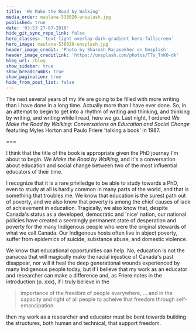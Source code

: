 ```yaml
---
title: 'We Make the Road by Walking'
media_order: maulana-538020-unsplash.jpg
published: true
date: '03:53 27-07-2018'
hide_git_sync_repo_link: false
hero_classes: 'text-light overlay-dark-gradient hero-fullscreen'
hero_image: maulana-538020-unsplash.jpg
header_image_credit: 'Photo by Sharosh Rajasekher on Unsplash'
header_image_creditlink: 'https://unsplash.com/photos/T7s_TnKO-dk'
blog_url: /blog
show_sidebar: true
show_breadcrumbs: true
show_pagination: true
hide_from_post_list: false
---
```


The next several years of my life are going to be filled with more writing than I have done in a long time. Actually more than I have ever done. So, in an attempt to begin to get into a rhythm of writing and thinking, and thinking by writing, and writing while I read, here we go. Last night, I ordered *We Make the Road by Walking: Conversations on Education and Social Change* featuring Myles Horton and Paulo Friere 'talking a book' in 1987. 

===

I think that the title of the book is appropriate given the PhD journey I'm about to begin. *We Make the Road by Walking*, and it's a conversation about education and social change between two of the most influential educators of their time.

I recognize that it is a rare priviledge to be able to study towards a PhD, even to study at all is hardly common in many parts of the world, and that is something that troubles me. We know that education is the surest path out of poverty, and we also know that poverty is among the chief causes of lack of achievement in education. Tragically, we also know that, despite Canada's status as a developed, democratic and 'nice' nation, our national policies have created a seemingly permanent state of desperation and poverty for the many Indigenous people who were the original stewards of what we call Canada. Our Indigenous hosts often live in abject poverty, suffer from epidemics of suicide, substance abuse, and domestic violence.

We know that educational opportunities can help. No, education is not the panacea that will magically make the racial injustice of Canada's past disappear, nor will it heal the deep generational wounds experienced by many Indigenous people today, but if I believe that my work as an educator and researcher can make a difference and, as Friere notes in the introduction (p. xxx), if I truly believe in the 
>importance of the freedom of people everywhere, ... and in the capacity and right of all people to acheive that freedom through self-emancipation

then my work as a researcher and educator must be bent towards building the structures, both human and technical, that support freedom.
